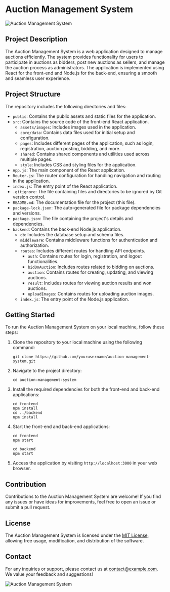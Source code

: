 
# Auction Management System

![Auction Management System](auction_management.jpg)

## Project Description

The Auction Management System is a web application designed to manage auctions efficiently. The system provides functionality for users to participate in auctions as bidders, post new auctions as sellers, and manage the auction process as administrators. The application is implemented using React for the front-end and Node.js for the back-end, ensuring a smooth and seamless user experience.

## Project Structure

The repository includes the following directories and files:

- `public`: Contains the public assets and static files for the application.
- `src`: Contains the source code of the front-end React application.
  - `assets/images`: Includes images used in the application.
  - `core/data`: Contains data files used for initial setup and configuration.
  - `pages`: Includes different pages of the application, such as login, registration, auction posting, bidding, and more.
  - `shared`: Contains shared components and utilities used across multiple pages.
  - `style`: Includes CSS and styling files for the application.
- `App.js`: The main component of the React application.
- `Router.js`: The router configuration for handling navigation and routing in the application.
- `index.js`: The entry point of the React application.
- `.gitignore`: The file containing files and directories to be ignored by Git version control.
- `README.md`: The documentation file for the project (this file).
- `package-lock.json`: The auto-generated file for package dependencies and versions.
- `package.json`: The file containing the project's details and dependencies.
- `backend`: Contains the back-end Node.js application.
  - `db`: Includes the database setup and schema files.
  - `middleware`: Contains middleware functions for authentication and authorization.
  - `routes`: Includes different routes for handling API endpoints.
    - `auth`: Contains routes for login, registration, and logout functionalities.
    - `bidOnAuction`: Includes routes related to bidding on auctions.
    - `auction`: Contains routes for creating, updating, and viewing auctions.
    - `result`: Includes routes for viewing auction results and won auctions.
    - `uploadImages`: Contains routes for uploading auction images.
  - `index.js`: The entry point of the Node.js application.

## Getting Started

To run the Auction Management System on your local machine, follow these steps:

1. Clone the repository to your local machine using the following command:

   ```
   git clone https://github.com/yourusername/auction-management-system.git
   ```

2. Navigate to the project directory:

   ```
   cd auction-management-system
   ```

3. Install the required dependencies for both the front-end and back-end applications:

   ```
   cd frontend
   npm install
   cd ../backend
   npm install
   ```

4. Start the front-end and back-end applications:

   ```
   cd frontend
   npm start
   ```

   ```
   cd backend
   npm start
   ```

5. Access the application by visiting `http://localhost:3000` in your web browser.

## Contribution

Contributions to the Auction Management System are welcome! If you find any issues or have ideas for improvements, feel free to open an issue or submit a pull request.

## License

The Auction Management System is licensed under the [MIT License](LICENSE), allowing free usage, modification, and distribution of the software.

## Contact

For any inquiries or support, please contact us at [contact@example.com](mailto:contact@example.com). We value your feedback and suggestions!

![Auction Management System](auction_management_footer.jpg)
